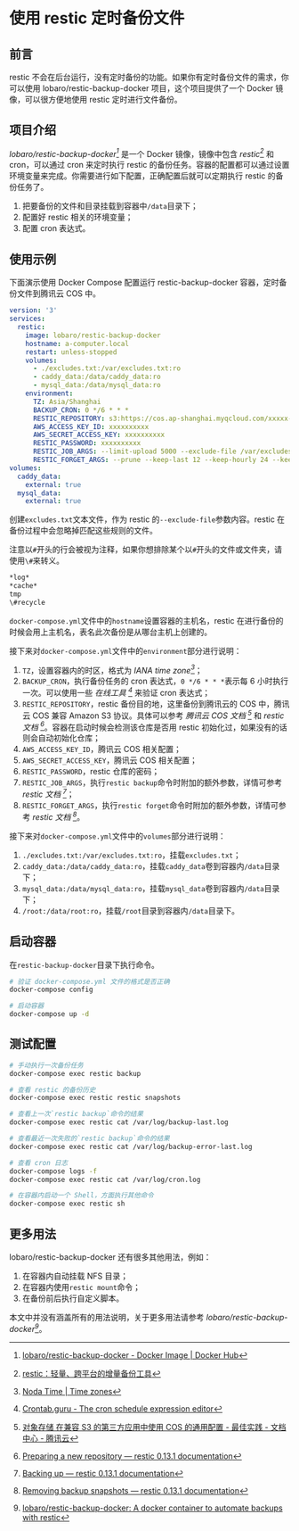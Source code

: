 # 使用 restic 定时备份文件

## 前言

restic 不会在后台运行，没有定时备份的功能。如果你有定时备份文件的需求，你可以使用 lobaro/restic-backup-docker 项目，这个项目提供了一个 Docker 镜像，可以很方便地使用 restic 定时进行文件备份。

## 项目介绍

*lobaro/restic-backup-docker[^1]* 是一个 Docker 镜像，镜像中包含 *restic[^2]* 和 cron，可以通过 cron 来定时执行 restic 的备份任务。容器的配置都可以通过设置环境变量来完成。你需要进行如下配置，正确配置后就可以定期执行 restic 的备份任务了。

1. 把要备份的文件和目录挂载到容器中`/data`目录下；
2. 配置好 restic 相关的环境变量；
3. 配置 cron 表达式。

## 使用示例

下面演示使用 Docker Compose 配置运行 restic-backup-docker 容器，定时备份文件到腾讯云 COS 中。

```yaml title="restic-backup-docker/docker-compose.yml" showLineNumbers
version: '3'
services:
  restic:
    image: lobaro/restic-backup-docker
    hostname: a-computer.local
    restart: unless-stopped
    volumes:
      - ./excludes.txt:/var/excludes.txt:ro
      - caddy_data:/data/caddy_data:ro
      - mysql_data:/data/mysql_data:ro
    environment:
      TZ: Asia/Shanghai
      BACKUP_CRON: 0 */6 * * *
      RESTIC_REPOSITORY: s3:https://cos.ap-shanghai.myqcloud.com/xxxxx-xxxxxxxxxx
      AWS_ACCESS_KEY_ID: xxxxxxxxxx
      AWS_SECRET_ACCESS_KEY: xxxxxxxxxx
      RESTIC_PASSWORD: xxxxxxxxxx
      RESTIC_JOB_ARGS: --limit-upload 5000 --exclude-file /var/excludes.txt
      RESTIC_FORGET_ARGS: --prune --keep-last 12 --keep-hourly 24 --keep-daily 7 --keep-weekly 4 --keep-monthly 12
volumes:
  caddy_data:
    external: true
  mysql_data:
    external: true
```

创建`excludes.txt`文本文件，作为 restic 的`--exclude-file`参数内容。restic 在备份过程中会忽略掉匹配这些规则的文件。

注意以`#`开头的行会被视为注释，如果你想排除某个以`#`开头的文件或文件夹，请使用`\#`来转义。

```txt title="restic-backup-docker/excludes.txt"
*log*
*cache*
tmp
\#recycle
```

`docker-compose.yml`文件中的`hostname`设置容器的主机名，restic 在进行备份的时候会用上主机名，表名此次备份是从哪台主机上创建的。

接下来对`docker-compose.yml`文件中的`environment`部分进行说明：

1. `TZ`，设置容器内的时区，格式为 *IANA time zone[^3]*；
2. `BACKUP_CRON`，执行备份任务的 cron 表达式，`0 */6 * * *`表示每 6 小时执行一次。可以使用一些 *在线工具 [^4]* 来验证 cron 表达式；
3. `RESTIC_REPOSITORY`，restic 备份目的地，这里备份到腾讯云的 COS 中，腾讯云 COS 兼容 Amazon S3 协议。具体可以参考 *腾讯云 COS 文档 [^5]* 和 *restic 文档 [^6]*。容器在启动时候会检测该仓库是否用 restic 初始化过，如果没有的话则会自动初始化仓库；
4. `AWS_ACCESS_KEY_ID`，腾讯云 COS 相关配置；
5. `AWS_SECRET_ACCESS_KEY`，腾讯云 COS 相关配置；
6. `RESTIC_PASSWORD`，restic 仓库的密码；
7. `RESTIC_JOB_ARGS`，执行`restic backup`命令时附加的额外参数，详情可参考 *restic 文档 [^7]*；
8. `RESTIC_FORGET_ARGS`，执行`restic forget`命令时附加的额外参数，详情可参考 *restic 文档 [^8]*。

接下来对`docker-compose.yml`文件中的`volumes`部分进行说明：

1. `./excludes.txt:/var/excludes.txt:ro`，挂载`excludes.txt`；
2. `caddy_data:/data/caddy_data:ro`，挂载`caddy_data`卷到容器内`/data`目录下；
3. `mysql_data:/data/mysql_data:ro`，挂载`mysql_data`卷到容器内`/data`目录下；
4. `/root:/data/root:ro`，挂载`/root`目录到容器内`/data`目录下。

## 启动容器

在`restic-backup-docker`目录下执行命令。

```bash
# 验证 docker-compose.yml 文件的格式是否正确
docker-compose config

# 启动容器
docker-compose up -d
```

## 测试配置

```bash
# 手动执行一次备份任务
docker-compose exec restic backup

# 查看 restic 的备份历史
docker-compose exec restic restic snapshots

# 查看上一次`restic backup`命令的结果
docker-compose exec restic cat /var/log/backup-last.log

# 查看最近一次失败的`restic backup`命令的结果
docker-compose exec restic cat /var/log/backup-error-last.log

# 查看 cron 日志
docker-compose logs -f
docker-compose exec restic cat /var/log/cron.log

# 在容器内启动一个 Shell，方面执行其他命令
docker-compose exec restic sh
```

## 更多用法

lobaro/restic-backup-docker 还有很多其他用法，例如：

1. 在容器内自动挂载 NFS 目录；
2. 在容器内使用`restic mount`命令；
3. 在备份前后执行自定义脚本。

本文中并没有涵盖所有的用法说明，关于更多用法请参考 *lobaro/restic-backup-docker[^9]*。

[^1]: [lobaro/restic-backup-docker - Docker Image | Docker Hub](https://hub.docker.com/r/lobaro/restic-backup-docker)
[^2]: [restic：轻量、跨平台的增量备份工具](./2022-05-22-restic-a-backing-up-tool.md)
[^3]: [Noda Time | Time zones](https://nodatime.org/TimeZones)
[^4]: [Crontab.guru - The cron schedule expression editor](https://crontab.guru)
[^5]: [对象存储 在兼容 S3 的第三方应用中使用 COS 的通用配置 - 最佳实践 - 文档中心 - 腾讯云](https://cloud.tencent.com/document/product/436/41284)
[^6]: [Preparing a new repository — restic 0.13.1 documentation](https://restic.readthedocs.io/en/stable/030_preparing_a_new_repo.html)
[^7]: [Backing up — restic 0.13.1 documentation](https://restic.readthedocs.io/en/stable/040_backup.html)
[^8]: [Removing backup snapshots — restic 0.13.1 documentation](https://restic.readthedocs.io/en/stable/060_forget.html)
[^9]: [lobaro/restic-backup-docker: A docker container to automate backups with restic](https://github.com/lobaro/restic-backup-docker)
